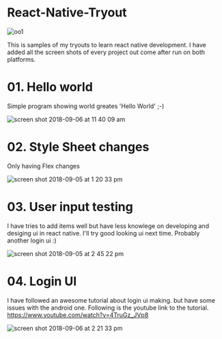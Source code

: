 # React-Native-Tryout

![oo1](https://user-images.githubusercontent.com/13764097/45138162-1abdf680-b1c9-11e8-8d92-717e88f2b849.png)


This is samples of my tryouts to learn react native development. I have added all the screen shots of every project out come after run on both platforms.

# 01. Hello world
Simple program showing world greates 'Hello World' ;-)

![screen shot 2018-09-06 at 11 40 09 am](https://user-images.githubusercontent.com/13764097/45138349-ad5e9580-b1c9-11e8-811d-635be0df4041.png)

# 02. Style Sheet changes
Only having Flex changes

![screen shot 2018-09-05 at 1 20 33 pm](https://user-images.githubusercontent.com/13764097/45138390-d8e18000-b1c9-11e8-8a2d-2d347d2b6390.png)

# 03. User input testing
I have tries to add items well but have less knowlege on developing and desiging ui in react native. I'll try good looking ui next time. Probably another login ui :)

![screen shot 2018-09-05 at 2 45 22 pm](https://user-images.githubusercontent.com/13764097/45138399-e0088e00-b1c9-11e8-910e-8b2f7c85891c.png)

# 04. Login UI 
I have followed an awesome tutorial about login ui making. but have some issues with the android one. Following is the youtube link to the tutorial.
https://www.youtube.com/watch?v=4TruGz_JVp8

![screen shot 2018-09-06 at 2 21 33 pm](https://user-images.githubusercontent.com/13764097/45146331-4dbfb480-b1e0-11e8-9873-2f03dcb76971.png)
